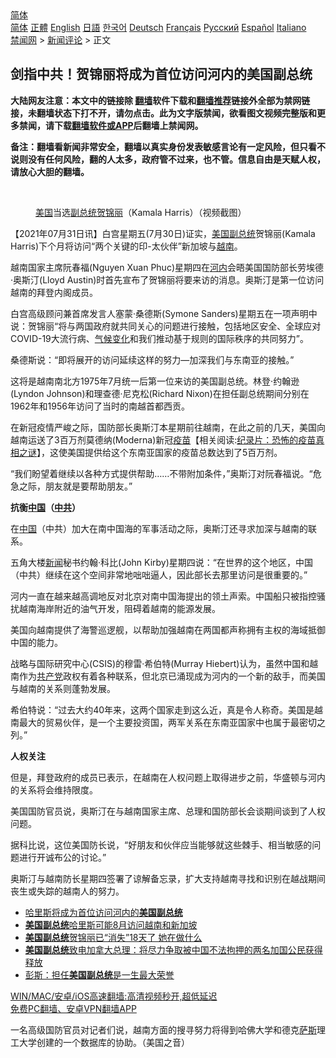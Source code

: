  <!-- 面包屑导航 --> <div class="breadcrumb"><!-- GTranslate: https://gtranslate.io/ -->  <div class="switcher notranslate">  <div class="selected">  <a href="#" onclick="return false;"> 简体</a>  </div>  <div class="option">  <a href="https://www.bannedbook.org" onclick="doGTranslate('zh-CN|zh-CN');jQuery('div.switcher div.selected a').html(jQuery(this).html());return false;" title="简体中文" class="nturl selected"> 简体</a>  <a href="https://www.bannedbook.org/zh-tw/" onclick="doGTranslate('zh-CN|zh-TW');jQuery('div.switcher div.selected a').html(jQuery(this).html());return false;" title="繁體中文" class="nturl"> 正體</a>  <a href="https://www.bannedbook.org/en/" onclick="doGTranslate('zh-CN|en');jQuery('div.switcher div.selected a').html(jQuery(this).html());return false;" title="English" class="nturl"> English</a>  <a href="https://www.bannedbook.org/ja/" onclick="doGTranslate('zh-CN|ja');jQuery('div.switcher div.selected a').html(jQuery(this).html());return false;" title="日本語" class="nturl"> 日語</a>  <a href="https://www.bannedbook.org/ko/" onclick="doGTranslate('zh-CN|ko');jQuery('div.switcher div.selected a').html(jQuery(this).html());return false;" title="한국어" class="nturl"> 한국어</a>  <a href="https://www.bannedbook.org/de/" onclick="doGTranslate('zh-CN|de');jQuery('div.switcher div.selected a').html(jQuery(this).html());return false;" title="Deutsch" class="nturl"> Deutsch</a>  <a href="https://www.bannedbook.org/fr/" onclick="doGTranslate('zh-CN|fr');jQuery('div.switcher div.selected a').html(jQuery(this).html());return false;" title="Français" class="nturl"> Français</a>  <a href="https://www.bannedbook.org/ru/" onclick="doGTranslate('zh-CN|ru');jQuery('div.switcher div.selected a').html(jQuery(this).html());return false;" title="Русский" class="nturl"> Русский</a>  <a href="https://www.bannedbook.org/es/" onclick="doGTranslate('zh-CN|es');jQuery('div.switcher div.selected a').html(jQuery(this).html());return false;" title="Español" class="nturl"> Español</a>  <a href="https://www.bannedbook.org/it/" onclick="doGTranslate('zh-CN|it');jQuery('div.switcher div.selected a').html(jQuery(this).html());return false;" title="Italiano" class="nturl"> Italiano</a>  </div>  </div>      <div class='breadcrumb-sub'><!-- Breadcrumb NavXT 6.3.0 --> <a href="https://www.bannedbook.org/" class="home">禁闻网</a> &gt; <a href="https://www.bannedbook.org/bnews/comments/" class="category">新闻评论</a> &gt; 正文</div></div><h2>剑指中共！贺锦丽将成为首位访问河内的美国副总统</h2> <p class="notice"><b>大陆网友注意：本文中的链接除 <a href="https://github.com/bannedbook/fanqiang" >翻墙</a>软件下载和<a href="https://github.com/killgcd/justmysocks/blob/master/README.md">翻墙推荐</a>链接外全部为禁网链接，未翻墙状态下打不开，请勿点击。此为文字版禁闻，欲看图文视频完整版和更多禁闻，请下载<a href="https://github.com/bannedbook/fanqiang">翻墙软件或APP</a>后翻墙上禁闻网。</p><p>备注：翻墙看新闻非常安全，翻墙以真实身份发表敏感言论有一定风险，但只看不说则没有任何风险，翻的人太多，政府管不过来，也不管。信息自由是天赋人权，请放心大胆的翻墙。</b></p>  <div class="entry"> <br /> <figure><a href="https://i0.wp.com/upload-images-bucket-v64rleca837do.s3.eu-west-1.amazonaws.com/wp-content/uploads/2021/01/18211818/Screen-Shot-2021-01-18-at-16.17.33.png?fit=942%2C800&#038;ssl=1" data-caption="美国当选副总统贺锦丽（Kamala Harris）（视频截图）"></a><figcaption class="wp-caption-text"><a href="https://www.bannedbook.org/bnews/tag/%e7%be%8e%e5%9b%bd/" class="st_tag internal_tag" rel="tag" title="标签 美国 下的日志">美国</a>当选<a href="https://www.bannedbook.org/bnews/tag/%e5%89%af%e6%80%bb%e7%bb%9f/" class="st_tag internal_tag" rel="tag" title="标签 副总统 下的日志">副总统</a><a href="https://www.bannedbook.org/bnews/tag/%E8%B4%BA%E9%94%A6%E4%B8%BD/" class="st_tag internal_tag" rel="tag" title="标签 贺锦丽 下的日志">贺锦丽</a>（Kamala Harris）（视频截图）</figcaption></figure> <p>【2021年07月31日讯】白宫星期五(7月30日)证实，<a href="https://www.bannedbook.org/bnews/tag/%e7%be%8e%e5%9b%bd%e5%89%af%e6%80%bb%e7%bb%9f/" class="st_tag internal_tag" rel="tag" title="标签 美国副总统 下的日志">美国副总统</a>贺锦丽(Kamala Harris)下个月将访问“两个关键的印-太伙伴”新加坡与<a href="https://www.bannedbook.org/bnews/tag/%e8%b6%8a%e5%8d%97/" class="st_tag internal_tag" rel="tag" title="标签 越南 下的日志">越南</a>。</p> <p>越南国家主席阮春福(Nguyen Xuan Phuc)星期四在<a href="https://www.bannedbook.org/bnews/tag/%E6%B2%B3%E5%86%85/" class="st_tag internal_tag" rel="tag" title="标签 河内 下的日志">河内</a>会晤美国国防部长劳埃德·奥斯汀(Lloyd Austin)时首先宣布了贺锦丽将要来访的消息。奥斯汀是第一位访问越南的拜登内阁成员。</p> <p>白宫高级顾问兼首席发言人塞蒙·桑德斯(Symone Sanders)星期五在一项声明中说：贺锦丽“将与两国政府就共同关心的问题进行接触，包括地区安全、全球应对COVID-19大流行病、<span class='wp_keywordlink'><a href="https://www.bannedbook.org/bnews/ssgc/20180904/993719.html" title="《魔鬼在统治着我们的世界(23)：环保主义(上)》" target="_blank">气候变化</a></span>和我们推动基于规则的国际秩序的共同努力”。</p> <p>桑德斯说：“即将展开的访问延续这样的努力&#8212;加深我们与东南亚的接触。”</p> <p>这将是越南南北方1975年7月统一后第一位来访的美国副总统。林登·约翰逊(Lyndon Johnson)和理查德·尼克松(Richard Nixon)在担任副总统期间分别在1962年和1956年访问了当时的南越首都西贡。</p>  <p>在新冠疫情严峻之际，国防部长奥斯汀本星期前往越南，在此之前的几天，美国向越南运送了3百万剂莫德纳(Moderna)新冠<span class='wp_keywordlink'><a href="https://www.bannedbook.org/bnews/tculture/20160630/551027.html" title="疫苗" target="_blank">疫苗</a></span>【相关阅读:<a href='https://www.bannedbook.org/bnews/topimagenews/20180408/925060.html' target='_blank'>纪录片：恐怖的疫苗真相之谜</a>】，这使美国提供给这个东南亚国家的疫苗总数达到了5百万剂。</p> <p>“我们盼望着继续以各种方式提供帮助……不带附加条件，”奥斯汀对阮春福说。“危急之际，朋友就是要帮助朋友。”</p> <p><strong>抗衡<span class='wp_keywordlink_affiliate'><a href="https://www.bannedbook.org/" title="中国" target="_blank">中国</a></span>（<a href="https://www.bannedbook.org/bnews/tag/%e4%b8%ad%e5%85%b1/" class="st_tag internal_tag" rel="tag" title="标签 中共 下的日志">中共</a>）</strong></p> <p>在<a href="https://www.bannedbook.org/bnews/tag/%E4%B8%AD%E5%9B%BD/" class="st_tag internal_tag" rel="tag" title="标签 中国 下的日志">中国</a>（中共）加大在南中国海的军事活动之际，奥斯汀还寻求加深与越南的联系。</p> <p>五角大楼<span class='wp_keywordlink_affiliate'><a href="https://www.bannedbook.org/" title="新闻">新闻</a></span>秘书约翰·科比(John Kirby)星期四说：“在世界的这个地区，中国（中共）继续在这个空间非常地咄咄逼人，因此部长去那里访问是很重要的。”</p>  <p>河内一直在越来越高调地反对北京对南中国海提出的领土声索。中国船只被指控骚扰越南海岸附近的油气开发，阻碍着越南的能源发展。</p> <p>美国向越南提供了海警巡逻舰，以帮助加强越南在两国都声称拥有主权的海域抵御中国的能力。</p> <p>战略与国际研究中心(CSIS)的穆雷·希伯特(Murray Hiebert)认为，虽然中国和越南作为<a href="https://www.bannedbook.org/bnews/tag/%e5%85%b1%e4%ba%a7%e5%85%9a/" class="st_tag internal_tag" rel="tag" title="标签 共产党 下的日志">共产党</a>政权有着各种联系，但北京已涌现成为河内的一个新的敌手，而美国与越南的关系则蓬勃发展。</p> <p>希伯特说：“过去大约40年来，这两个国家走到这么近，真是令人称奇。美国是越南最大的贸易伙伴，是一个主要投资国，两军关系在东南亚国家中也属于最密切之列。”</p> <p><strong>人权关注</strong></p>  <p>但是，拜登政府的成员已表示，在越南在人权问题上取得进步之前，华盛顿与河内的关系将会维持限度。</p> <p>美国国防官员说，奥斯汀在与越南国家主席、总理和国防部长会谈期间谈到了人权问题。</p> <p>据科比说，这位美国防长说，“好朋友和伙伴应当能够就这些棘手、相当敏感的问题进行开诚布公的讨论。”</p> <p>奥斯汀与越南防长星期四签署了谅解备忘录，扩大支持越南寻找和识别在越战期间丧生或失踪的越南人的努力。</p> <ul class='op-related-articles' title='相关阅读'> <li><a href='https://www.bannedbook.org/bnews/headline/20210731/1597344.html' target='_blank'>哈里斯将成为首位访问河内的<b>美国副总统</b></a></li> <li><a href='https://www.bannedbook.org/bnews/baitai/20210727/1595150.html' target='_blank'><b>美国副总统</b>哈里斯可能8月访问越南和新加坡</a></li> <li><a href='https://www.bannedbook.org/bnews/cnnews/20210414/1526298.html' target='_blank'><b>美国副总统</b>贺锦丽已“消失”18天了 她在做什么</a></li> <li><a href='https://www.bannedbook.org/bnews/headline/20210202/1479817.html' target='_blank'><b>美国副总统</b>致电加拿大总理：将尽力争取被中国不法拘押的两名加国公民获得释放</a></li> <li><a href='https://www.bannedbook.org/bnews/comments/20210122/1472440.html' target='_blank'>彭斯：担任<b>美国副总统</b>是一生最大荣誉</a></li> </ul> <p class="texttj"> <a href="https://github.com/bannedbook/fanqiang/wiki/V2ray%E6%9C%BA%E5%9C%BA" target="_blank">WIN/MAC/安卓/iOS高速翻墙:高清视频秒开,超低延迟</a><br/> <a href="https://github.com/bannedbook/fanqiang/wiki/%E7%A6%81%E9%97%BB%E7%BD%91%E5%AE%89%E5%8D%93%E7%BF%BB%E5%A2%99%E6%96%B0%E9%97%BBAPP" target="_blank">免费PC翻墙、安卓VPN翻墙APP</a></p> <p>一名高级国防官员对记者们说，越南方面的搜寻努力将得到哈佛大学和德克<span class='wp_keywordlink'><a href="https://www.bannedbook.org/forum5/topic42.html" title="萨斯、诚信与自救" target="_blank">萨斯</a></span>理工大学创建的一个数据库的协助。（美国之音）</p><a name='sharetosocial'></a>  <div style="margin-bottom:5px;padding-bottom:5px;clear:both"> <div id="archive-pix-1" class="banner-ads"> <!-- AuctionX Display platform tag START --> <div id="26318x728x90x621x_ADSLOT2" clicktrack="%%CLICK_URL_ESC%%"></div> <!-- AuctionX Display platform tag END --> </div> <div id="archive-pix-2" class="banner-ads"> <!-- AuctionX Display platform tag START --> <div id="26315x300x250x621x_ADSLOT2" clicktrack="%%CLICK_URL_ESC%%"></div> <!-- AuctionX Display platform tag END --> </div> </div>  <div id="archive-pix-1" class="banner-ads"> <!-- AuctionX Display platform tag START --> <div id="26318x728x90x621x_ADSLOT3" clicktrack="%%CLICK_URL_ESC%%"></div> <!-- AuctionX Display platform tag END --> </div> </div><!--END ENTRY--> 